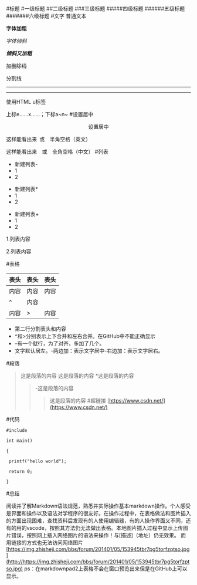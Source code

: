 #标题
#一级标题
##二级标题
###三级标题
#####四级标题
######五级标题
#######六级标题
#文字
普通文本

**字体加粗**

*字体倾斜*

***倾斜又加粗***

~~加删除线~~

分割线

---
***

使用HTML u标签 </u>

上标e……x……；下标a~n~
#设置居中
<div align=center>设置居中
</div>

这样能看出来&ensp;或&#8195;半角空格（英文）

这样能看出来&emsp;或&#8195;全角空格（中文）
#列表
- 新建列表-
- 1
- 2
* 新建列表*
* 1
* 2
+ 新建列表+
+ 1
+ 2

1.列表内容

2.列表内容

#表格

|表头|表头|表头|
|---|---|---|
|内容|内容|内容|
|^|内容|     |
|内容|>|内容|

* 第二行分割表头和内容
* ^和>分别表示上下合并和左右合并。在GitHub中不能正确显示
* -有一个就行，为了对齐，多加了几个。
* 文字默认居左。-两边加：表示文字居中-右边加：表示文字居右。

#段落
 >这是段落的内容
 >这是段落的内容
>*这是段落的内容
>>-这是段落的内容
>>>这是段落的内容
#超链接
[https://www.csdn.net/](https://www.csdn.net/)

#代码
```
#include

int main()

{

 printf("hello world");
 
 return 0;

}
```

#总结

阅读并了解Markdown语法规范，熟悉并实际操作基本markdown操作。个人感受是界面和操作以及语法对学程序的很友好。在操作过程中，在表格做法和图片插入的方面出现困难，查找资料后发现有的人使用编辑器，有的人操作界面又不同，还有的用的vscode，按照其方法仍无法做出表格。本地图片插入过程中显示上传图片错误，按照网上插入网络图片的语法来操作！与[描述]（地址）仍无效果。
而用链接的方式也无法访问网络图片
[https://img.zhisheji.com/bbs/forum/201401/05/153945tbr7pg5torfzptso.jpg](http://https://img.zhisheji.com/bbs/forum/201401/05/153945tbr7pg5torfzptso.jpg)
ps：在markdownpad2上表格不会在窗口预览出来但是在GitHub上可以显示。
